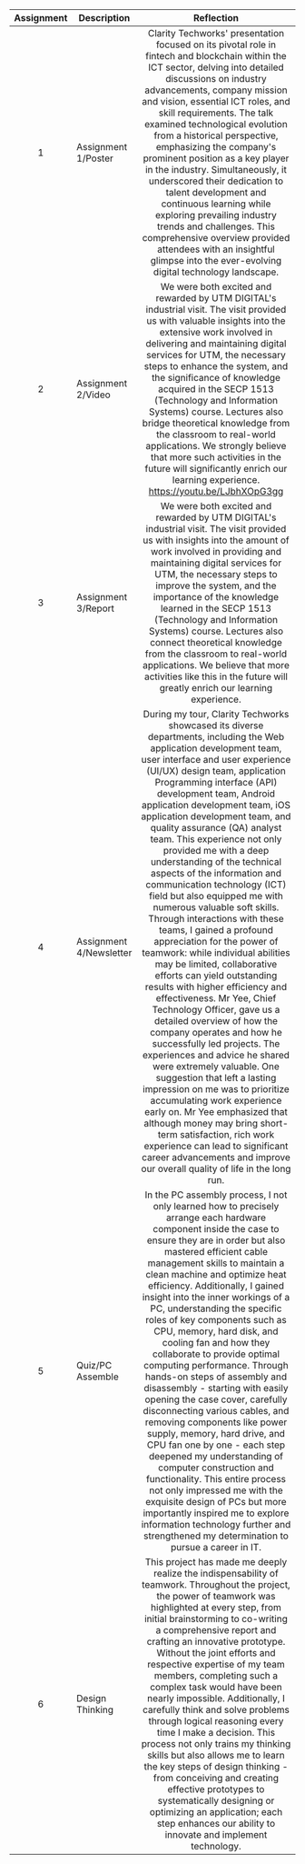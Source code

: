 | Assignment | Description  | Reflection |
| :-----: |  ------ | :-----: | 
| 1 | Assignment 1/Poster |Clarity Techworks' presentation focused on its pivotal role in fintech and blockchain within the ICT sector, delving into detailed discussions on industry advancements, company mission and vision, essential ICT roles, and skill requirements. The talk examined technological evolution from a historical perspective, emphasizing the company's prominent position as a key player in the industry. Simultaneously, it underscored their dedication to talent development and continuous learning while exploring prevailing industry trends and challenges. This comprehensive overview provided attendees with an insightful glimpse into the ever-evolving digital technology landscape. | 
| 2 | Assignment 2/Video |We were both excited and rewarded by UTM DIGITAL's industrial visit. The visit provided us with valuable insights into the extensive work involved in delivering and maintaining digital services for UTM, the necessary steps to enhance the system, and the significance of knowledge acquired in the SECP 1513 (Technology and Information Systems) course. Lectures also bridge theoretical knowledge from the classroom to real-world applications. We strongly believe that more such activities in the future will significantly enrich our learning experience.                                     https://youtu.be/LJbhXOpG3gg| 
| 3 | Assignment 3/Report |We were both excited and rewarded by UTM DIGITAL's industrial visit. The visit provided us with insights into the amount of work involved in providing and maintaining digital services for UTM, the necessary steps to improve the system, and the importance of the knowledge learned in the SECP 1513 (Technology and Information Systems) course. Lectures also connect theoretical knowledge from the classroom to real-world applications. We believe that more activities like this in the future will greatly enrich our learning experience.  | 
| 4 | Assignment 4/Newsletter |During my tour, Clarity Techworks showcased its diverse departments, including the Web application development team, user interface and user experience (UI/UX) design team, application Programming interface (API) development team, Android application development team, iOS application development team, and quality assurance (QA) analyst team. This experience not only provided me with a deep understanding of the technical aspects of the information and communication technology (ICT) field but also equipped me with numerous valuable soft skills. Through interactions with these teams, I gained a profound appreciation for the power of teamwork: while individual abilities may be limited, collaborative efforts can yield outstanding results with higher efficiency and effectiveness. Mr Yee, Chief Technology Officer, gave us a detailed overview of how the company operates and how he successfully led projects. The experiences and advice he shared were extremely valuable. One suggestion that left a lasting impression on me was to prioritize accumulating work experience early on. Mr Yee emphasized that although money may bring short-term satisfaction, rich work experience can lead to significant career advancements and improve our overall quality of life in the long run.
| 5 | Quiz/PC Assemble |In the PC assembly process, I not only learned how to precisely arrange each hardware component inside the case to ensure they are in order but also mastered efficient cable management skills to maintain a clean machine and optimize heat efficiency. Additionally, I gained insight into the inner workings of a PC, understanding the specific roles of key components such as CPU, memory, hard disk, and cooling fan and how they collaborate to provide optimal computing performance. Through hands-on steps of assembly and disassembly - starting with easily opening the case cover, carefully disconnecting various cables, and removing components like power supply, memory, hard drive, and CPU fan one by one - each step deepened my understanding of computer construction and functionality. This entire process not only impressed me with the exquisite design of PCs but more importantly inspired me to explore information technology further and strengthened my determination to pursue a career in IT.|
| 6 | Design Thinking | This project has made me deeply realize the indispensability of teamwork. Throughout the project, the power of teamwork was highlighted at every step, from initial brainstorming to co-writing a comprehensive report and crafting an innovative prototype. Without the joint efforts and respective expertise of my team members, completing such a complex task would have been nearly impossible. Additionally, I carefully think and solve problems through logical reasoning every time I make a decision. This process not only trains my thinking skills but also allows me to learn the key steps of design thinking - from conceiving and creating effective prototypes to systematically designing or optimizing an application; each step enhances our ability to innovate and implement technology.

